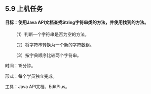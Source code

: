 ## 5.9  上机任务

#### 目标：使用Java API文档查找String字符串类的方法，并使用找到的方法。

 

&emsp;&emsp;（1）判断一个字符串是否为空的方法。

&emsp;&emsp;（2）将字符串转换为一个新的字符数组。

&emsp;&emsp;（3）按字典顺序比较两个字符串。


时间：15分钟。

形式：每个学员独立完成。

工具：Java API文档、EditPlus。

